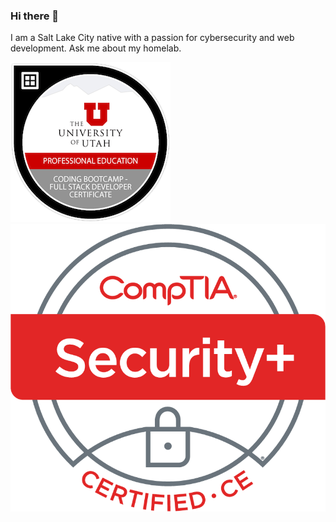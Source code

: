 ### Hi there 👋

<!--
**dotdlew/dotdlew** is a ✨ _special_ ✨ repository because its `README.md` (this file) appears on your GitHub profile.

Here are some ideas to get you started:

- 🔭 I’m currently working on ...
- 🌱 I’m currently learning ...
- 👯 I’m looking to collaborate on ...
- 🤔 I’m looking for help with ...
- 💬 Ask me about ...
- 📫 How to reach me: ...
- 😄 Pronouns: ...
- ⚡ Fun fact: ...

![alt text](https://github.com/dotdlew/dotdlew/blob/main/256x-coding-bootcamp-full-stack-developer-certificate.1.png?raw=true)
-->
I am a Salt Lake City native with a passion for cybersecurity and web development. Ask me about my homelab.

![full stack developer badge](https://raw.githubusercontent.com/dotdlew/dotdlew/main/assets/images/UofU-VIRT-BO-FSF-PT-01-2021-U-B/256x-coding-bootcamp-full-stack-developer-certificate.1.png)
![security plus logo](https://raw.githubusercontent.com/dotdlew/dotdlew/main/assets/images/SecurityPlus%20Certified%20CE/SecurityPlus%20Logo%20Certified%20CE.png)

